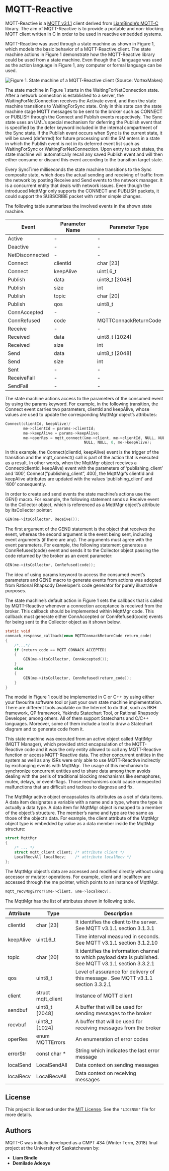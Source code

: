 # MQTT-Reactive
MQTT-Reactive is a [MQTT v3.1.1](http://docs.oasis-open.org/mqtt/mqtt/v3.1.1/os/mqtt-v3.1.1-os.html) client derived from 
[LiamBindle’s MQTT-C](https://github.com/LiamBindle/MQTT-C) library. The aim 
of MQTT-Reactive is to provide a portable and non-blocking MQTT client written in C in order to be used in reactive 
embedded systems.

MQTT-Reactive was used through a state machine as shown in Figure 1, which models the basic behavior of a MQTT-Reactive 
client. The state machine actions in Figure 1 demonstrate how the MQTT-Reactive library could be used from a state machine. 
Even though the C language was used as the action language in Figure 1, any computer or formal language can be used. 

![Figure 1. State machine of a MQTT-Reactive client (Source: VortexMakes)](/model/mqtt-reactive-model-code.png)

The state machine in Figure 1 starts in the WaitingForNetConnection state. After a network connection is established to a server, the WaitingForNetConnection receives the Activate event, and then the state machine transitions to WaitingForSync state. Only in this state can the state machine stage MQTT messages to be sent to the broker such as CONNECT or PUBLISH through the Connect and Publish events respectively. The Sync state uses an UML’s special mechanism for deferring the Publish event that is specified by the defer keyword included in the internal compartment of the Sync state. If the  Publish event occurs when Sync is the current state, it will be saved (deferred) for future processing until the SM enters in a state in which the Publish event is not in its deferred event list such as WaitingForSync or WaitingForNetConnection. Upon entry to such states, the state machine will automatically recall any saved Publish event and will then either consume or discard this event according to the transition target state.

Every SyncTime milliseconds the state machine transitions to the Sync composite state, which does the actual sending and receiving of traffic from the network by posting Receive and Send events to the network manager. It is a concurrent entity that deals with network issues.
Even though the introduced MqttMgr only supports the CONNECT and PUBLISH packets, it could support the SUBSCRIBE packet with rather simple changes.

The following table summarizes the involved events in the shown state machine.

Event | Parameter Name | Parameter Type
------|----------------|---------------
Active | - | -
Deactive | - | -
NetDisconnected | - | -
Connect | clientId | char [23]
Connect | keepAlive | uint16_t
Publish | data | uint8_t [2048]
Publish | size | int
Publish | topic| char [20]
Publish | qos | uint8_t
ConnAccepted | - | -
ConnRefused | code | MQTTConnackReturnCode
Receive | - | -
Received | data | uint8_t [1024]
Received | size | int
Send | data | uint8_t [2048]
Send | size | int
Sent | - | -
ReceiveFail | - | -
SendFail | - | -


The state machine actions access to the parameters of the consumed event by using the params keyword. For example, in the following transition, the Connect event carries two parameters, clientId and keepAlive, whose values are used to update the corresponding MqttMgr object’s attributes:

```c
Connect(clientId, keepAlive)/
        me->clientId = params->clientId;
        me->keepAlive = params->keepAlive;
        me->operRes = mqtt_connect(&me->client, me->clientId, NULL, NULL, 0, 
                                   NULL, NULL, 0, me->keepAlive);
```

In this example, the Connect(clientId, keepAlive) event is the trigger of the transition and the mqtt_connect() call is part of the action that is executed as a result. In other words, when the MqttMgr object receives a Connect(clientId, keepAlive) event with the parameters of ‘publishing_client’ and ‘400’, Connect(“publishing_client”, 400), the MqttMgr’s clientId and keepAlive attributes are updated with the values ‘publishing_client’ and ‘400’ consequently.

In order to create and send events the state machine’s actions use the GEN() macro. For example, the following statement sends a Receive event to the Collector object, which is referenced as a MqttMgr object’s attribute  by itsCollector pointer:

```c
GEN(me->itsCollector, Receive());
```

The first argument of the GEN() statement is the object that receives the event, whereas the second argument is the event being sent, including event arguments (if there are any). The arguments must agree with the event parameters. For example, the following statement generates a ConnRefused(code) event and sends it to the Collector object passing the code returned by the broker as an event parameter: 

```c
GEN(me->itsCollector, ConRefused(code));
```

The idea of using params keyword to access the consumed event’s parameters and GEN() macro to generate events from actions was adopted from Rational Rhapsody Developer’s code generator for purely illustrative purposes. 

The state machine‘s default action in Figure 1 sets the callback that is called by MQTT-Reactive whenever a connection acceptance is received from the broker. This callback should be implemented within MqttMgr code. This callback must generate either ConnAccepted or ConnRefused(code) events for being sent to the Collector object as it shown below. 

```c
static void
connack_response_callback(enum MQTTConnackReturnCode return_code)
{
    /*...*/
    if (return_code == MQTT_CONNACK_ACCEPTED)
    {
        GEN(me->itsCollector, ConnAccepted());
    }
    else
    {
        GEN(me->itsCollector, ConnRefused(return_code));
    }
}
```

The model in Figure 1 could be implemented in C or C++ by using either your favourite software tool or just your own state machine implementation. There are different tools available on the Internet to do that, such as RKH framework, QP framework, Yakindu Statechart Tool, or Rational Rhapsody Developer, among others. All of them support Statecharts and C/C++ languages. Moreover, some of them include a tool to draw a Statechart diagram and to generate code from it.

This state machine was executed from an active object called MqttMgr (MQTT Manager), which provided strict encapsulation of the MQTT-Reactive code and it was the only entity allowed to call any MQTT-Reactive function or access MQTT-Reactive data. The other concurrent entities in the system as well as any ISRs were only able to use MQTT-Reactive indirectly by exchanging events with MqttMgr. The usage of this mechanism to synchronize concurrent entities and to share data among them avoids dealing with the perils of traditional blocking mechanisms like semaphores, mutex, delays, or event-flags. Those mechanisms could cause unexpected malfunctions that are difficult and tedious to diagnose and fix.

The MqttMgr active object encapsulates its attributes as a set of data items. A data item designates a variable with a name and a type, where the type is actually a data type. A data item for MqttMgr object is mapped to a member of the object’s structure. The member’s name and type are the same as those of the object’s data. For example, the client attribute of the MqttMgr object type is embedded by value as a data member inside the MqttMgr structure:

```c
struct MqttMgr 
{
    /* ... */
    struct mqtt_client client; /* attribute client */
    LocalRecvAll localRecv;    /* attribute localRecv */
};
```

The MqttMgr object’s data are accessed and modified directly without using accessor or mutator operations. For example, client and localRecv are accessed through the me pointer, which points to an instance of MqttMgr.

```c
mqtt_recvMsgError(&me->client, &me->localRecv);
```
The MqttMgr has the list of attributes shown in following table.

Attribute | Type | Description
----------|------|------------
clientId | char [23] | It identifies the client to the server. See MQTT v3.1.1 section 3.1.3.1
keepAlive | uint16_t | Time interval measured in seconds. See MQTT v3.1.1 section 3.1.2.10
topic | char [20] | It identifies the information channel to which payload data is published. See MQTT v3.1.1 section 3.3.2.1
qos | uint8_t | Level of assurance for delivery of this message . See MQTT v3.1.1 section 3.3.2.1
client | struct mqtt_client | Instance of MQTT client
sendbuf | uint8_t [2048] | A buffer that will be used for sending messages to the broker
recvbuf | uint8_t [1024] | A buffer that will be used for receiving messages from the broker
operRes | enum MQTTErrors | An enumeration of error codes
errorStr | const char * | String which indicates the last error message 
localSend | LocalSendAll | Data context on sending messages
localRecv | LocalRecvAll | Data context on receiving messages

## License
This project is licensed under the [MIT License](https://opensource.org/licenses/MIT). See the 
`"LICENSE"` file for more details.

## Authors
MQTT-C was initially developed as a CMPT 434 (Winter Term, 2018) final project at the University of 
Saskatchewan by:
- **Liam Bindle**
- **Demilade Adeoye**
